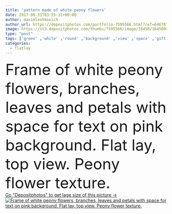 ```yaml
---
title: 'pattern made of white peony flowers'
date: 2017-08-31T03:55:31+00:00
author: maximleshkovich
author_url: https://depositphotos.com/portfolio-7595566.html?ref=64678756
image: https://st3.depositphotos.com/thumbs/7595566/image/16450/164509944/api_thumb_450.jpg?forcejpeg=true
type: "post"
tags: ['green' ,'white' ,'round' ,'background' ,'view' ,'space' ,'gift' ,'shape' ,'anniversary' ,'birthday' ,'celebration' ,'day' ,'decoration' ,'decorative' ,'greeting' ,'holiday' ,'empty' ,'love' ,'romance' ,'nature' ,'spring' ,'fresh' ,'texture' ,'leaves' ,'petals' ,'plants' ,'blooming' ,'floral' ,'flowers' ,'natural' ,'pattern' ,'border' ,'card' ,'frame' ,'symbol' ,'pink' ,'lay' ,'text' ,'wedding' ,'flat' ,'top' ,'congratulations' ,'passion' ,'blossoms' ,'peonies' ,'flatlay' ]
categories: 
  - flatlay
---
```

<div aling="center">
            <font size="60"> Frame of white peony flowers, branches, leaves and petals with space for text on pink background. Flat lay, top view. Peony flower texture.</font>   
</div>
<div>
    <a href='https://st3.depositphotos.com/thumbs/7595566/image/16450/164509944/api_thumb_450.jpg?forcejpeg=true?ref=64678756' target=_blank > Go "Depositphotos" to get lage size of this picture ->
        <img href='https://st3.depositphotos.com/thumbs/7595566/image/16450/164509944/api_thumb_450.jpg?forcejpeg=true?ref=64678756' src='https://st3.depositphotos.com/7595566/16450/i/950/depositphotos_164509944-stock-photo-pattern-made-of-white-peony.jpg?forcejpeg=true' alt='Frame of white peony flowers, branches, leaves and petals with space for text on pink background. Flat lay, top view. Peony flower texture.' >
    </a>
</div>
